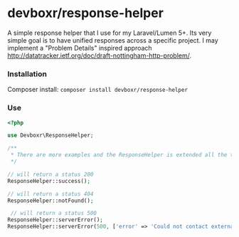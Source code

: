 # devboxr/response-helper

A simple response helper that I use for my Laravel/Lumen 5+. Its very simple goal is to have unified responses across a specific project. I may implement a "Problem Details" inspired approach http://datatracker.ietf.org/doc/draft-nottingham-http-problem/.

### Installation

Composer install: `composer install devboxr/response-helper`

### Use

```php
<?php

use Devboxr\ResponseHelper;

/**
 * There are more examples and the ResponseHelper is extended all the time.
 */

// will return a status 200
ResponseHelper::success();

// will return a status 404
ResponseHelper::notFound();

 // will return a status 500
ResponseHelper::serverError();
ResponseHelper::serverError(500, ['error' => 'Could not contact external provider.']);
```
